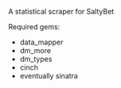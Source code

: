 A statistical scraper for SaltyBet

Required gems:
* data_mapper
* dm_more
* dm_types
* cinch
* eventually sinatra
